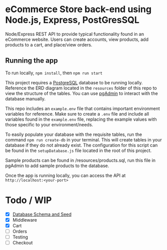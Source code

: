 # eCommerce Store back-end using Node.js, Express, PostGresSQL

Node/Express REST API to provide typical functionality found in an eCommerce website. Users can create accounts, view products, add products to a cart, and place/view orders.

## Running the app

To run locally, `npm install`, then `npm run start`

This project requires a [PostgreSQL](https://www.postgresql.org/) database to be running locally. Reference the ERD diagram located in the `resources` folder of this repo to view the structure of the tables. You can use [pgAdmin](https://www.pgadmin.org/) to interact with the database manually.

This repo includes an `example.env` file that contains important environment variables for reference. Make sure to create a `.env` file and include all variables found in the `example.env` file, replacing the example values with those specific to your environment/needs.

To easily populate your database with the requisite tables, run the command `npm run create-db` in your terminal. This will create tables in your database if they do not already exist. The configuration for this script can be found in the `setupDatabase.js` file located in the root of this project.

Sample products can be found in /resources/products.sql, run this file in pgAdmin to add sample products to the database.

Once the app is running locally, you can access the API at `http://localhost:<your-port>`

# Todo / WIP

- [x] [Database Schema and Seed](https://github.com/hazeltonbw/ecommerce-backend/issues/5)
- [x] Middleware
- [x] Cart
- [ ] Orders
- [ ] Testing
- [ ] Checkout
